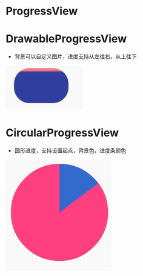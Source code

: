 # ProgressView

# DrawableProgressView
* 背景可以自定义图片，进度支持从左往右，从上往下

![](https://github.com/tinylpc/ProgressView/blob/master/animation1.gif)

# CircularProgressView
* 圆形进度，支持设置起点，背景色，进度条颜色

![](https://github.com/tinylpc/ProgressView/blob/master/animation2.gif)
